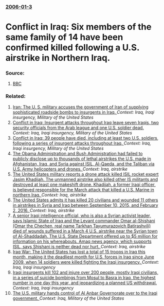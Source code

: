 ### [2006-01-3](/news/2006/01/3/index.md)

#  Conflict in Iraq: Six members of the same family of 14 have been confirmed killed following a U.S. airstrike in Northern Iraq. 




### Source:

1. [BBC](http://news.bbc.co.uk/2/hi/middle_east/4577578.stm)

### Related:

1. [ Iran: The U. S. military accuses the government of Iran of supplying sophisticated roadside bombs to insurgents in Iraq. ](/news/2007/02/11/iran-p-the-u-s-military-accuses-the-government-of-iran-of-supplying-sophisticated-roadside-bombs-to-insurgents-in-iraq.md) _Context: Iraq, Iraqi insurgency, Military of the United States_
2. [ Conflict in Iraq: Insurgent attacks throughout Iraq leave seven Iraqis, two security officials from the Arab league and one U.S. soldier dead. ](/news/2005/10/10/conflict-in-iraq-insurgent-attacks-throughout-iraq-leave-seven-iraqis-two-security-officials-from-the-arab-league-and-one-u-s-soldier-de.md) _Context: Iraq, Iraqi insurgency, Military of the United States_
3. [ Conflict in Iraq: 39 people have died, including at least two U.S. soldiers, following a series of insurgent attacks throughout Iraq. ](/news/2005/08/7/conflict-in-iraq-39-people-have-died-including-at-least-two-u-s-soldiers-following-a-series-of-insurgent-attacks-throughout-iraq.md) _Context: Iraq, Iraqi insurgency, Military of the United States_
4. [The Obama Administration and Bush Administration had failed to publicly disclose up to thousands of lethal airstrikes the U.S. made in Afghanistan, Iraq, and Syria against ISIL, Al-Qaeda, and the Taliban via U.S. Army helicopters and drones. ](/news/2017/02/5/the-obama-administration-and-bush-administration-had-failed-to-publicly-disclose-up-to-thousands-of-lethal-airstrikes-the-u-s-made-in-afgha.md) _Context: Iraq, airstrike_
5. [The United States military reports a drone attack killed ISIL rocket expert Jasim Khadijah. The unmanned airstrike also killed other IS militants and destroyed at least one makeshift drone. Khadijah, a former Iraqi officer, is believed responsible for the March attack that killed a U.S. Marine in northern Iraq. ](/news/2016/04/3/the-united-states-military-reports-a-drone-attack-killed-isil-rocket-expert-jasim-khadijah-the-unmanned-airstrike-also-killed-other-is-mili.md) _Context: Iraq, airstrike_
6. [The United States admits it has killed 20 civilians and wounded 11 others in airstrikes in Syria and Iraq between September 10, 2015, and February 2, 2016. ](/news/2016/04/22/the-united-states-admits-it-has-killed-20-civilians-and-wounded-11-others-in-airstrikes-in-syria-and-iraq-between-september-10-2015-and-fe.md) _Context: Iraq, airstrike_
7. [A senior Iraqi intelligence official, who is also a Syrian activist leader, says Islamic State of Iraq and the Levant commander Omar al-Shishani (Omar the Chechen, real name Tarkhan Tayumurazovich Batirashvili) died of wounds suffered in a March 4 U.S. airstrike  near the Syrian town of Al-Shaddadah. The U.S. State Department offered up to $5 million for information on his whereabouts.  Amaq news agency, which supports ISIL, says Shishani is neither dead nor hurt. ](/news/2016/03/15/a-senior-iraqi-intelligence-official-who-is-also-a-syrian-activist-leader-says-islamic-state-of-iraq-and-the-levant-commander-omar-al-shis.md) _Context: Iraq, airstrike_
8. [Iraq War: The United States has lost a total of 15 troops in Iraq this month, making it the deadliest month for U.S. forces in Iraq since June 2009, when 14 soldiers were killed fighting the Iraqi insurgency. ](/news/2011/06/30/iraq-war-the-united-states-has-lost-a-total-of-15-troops-in-iraq-this-month-making-it-the-deadliest-month-for-u-s-forces-in-iraq-since-ju.md) _Context: Iraq, Iraqi insurgency_
9. [Iraqi insurgents kill 102 and injure over 200 people, mostly Iraqi civilians, in a series of suicide bombings from Mosul to Basra in Iraq, the highest number in one day this year, and jeopardizing a planned US withdrawal. ](/news/2010/05/10/iraqi-insurgents-kill-102-and-injure-over-200-people-mostly-iraqi-civilians-in-a-series-of-suicide-bombings-from-mosul-to-basra-in-iraq-t.md) _Context: Iraq, Iraqi insurgency_
10. [ The U.S. military hands control of Al Anbar Governorate over to the Iraqi government. ](/news/2008/09/1/the-u-s-military-hands-control-of-al-anbar-governorate-over-to-the-iraqi-government.md) _Context: Iraq, Military of the United States_
